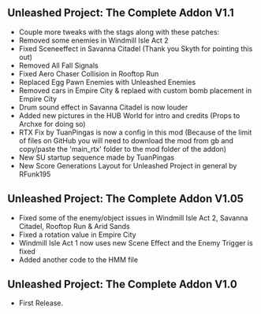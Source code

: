 ## Unleashed Project: The Complete Addon V1.1
- Couple more tweaks with the stags along with these patches:
- Removed some enemies in Windmill Isle Act 2
- Fixed Sceneeffect in Savanna Citadel (Thank you Skyth for pointing this out)
- Removed All Fall Signals
- Fixed Aero Chaser Collision in Rooftop Run
- Replaced Egg Pawn Enemies with Unleashed Enemies 
- Removed cars in Empire City & replaed with custom bomb placement in Empire City
- Drum sound effect in Savanna Citadel is now louder
- Added new pictures in the HUB World for intro and credits (Props to Archxe for doing so)
- RTX Fix by TuanPingas is now a config in this mod (Because of the limit of files on GitHub you will need to download the mod from gb and copy/paste the 'main_rtx' folder to the mod folder of the addon)
- New SU startup sequence made by TuanPingas
- New Score Generations Layout for Unleashed Project in general by RFunk195

## Unleashed Project: The Complete Addon V1.05
- Fixed some of the enemy/object issues in Windmill Isle Act 2, Savanna Citadel, Rooftop Run & Arid Sands
- Fixed a rotation value in Empire City
- Windmill Isle Act 1 now uses new Scene Effect and the Enemy Trigger is fixed
- Added another code to the HMM file

## Unleashed Project: The Complete Addon V1.0
- First Release.
